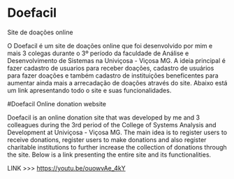 # Doefacil
Site de doações online

O Doefacil é um site de doações online que foi desenvolvido por mim e mais 3 colegas durante o 3º período da faculdade de Análise e Desenvolvimento de Sistemas na Univiçosa - Viçosa MG.
A ideia principal é fazer cadastro de usuarios para receber doações, cadastro de usuários para fazer doações e também cadastro de instituições beneficentes para aumentar ainda mais a arrecadação de doações
através do site. Abaixo está um link apresentando todo o site e suas funcionalidades.

#Doefacil
Online donation website

Doefacil is an online donation site that was developed by me and 3 colleagues during the 3rd period of the College of Systems Analysis and Development at Univiçosa - Viçosa MG.
The main idea is to register users to receive donations, register users to make donations and also register charitable institutions to further increase the collection of donations
through the site. Below is a link presenting the entire site and its functionalities.

LINK >>>  https://youtu.be/ouowvAe_4kY

